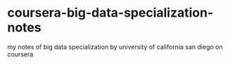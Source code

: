 # coursera-big-data-specialization-notes
my notes of big data specialization by university of california san diego on coursera
